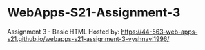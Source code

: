 # WebApps-S21-Assignment-3
Assignment 3 - Basic HTML Hosted by: https://44-563-web-apps-s21.github.io/webapps-s21-assignment-3-vyshnavi1996/
